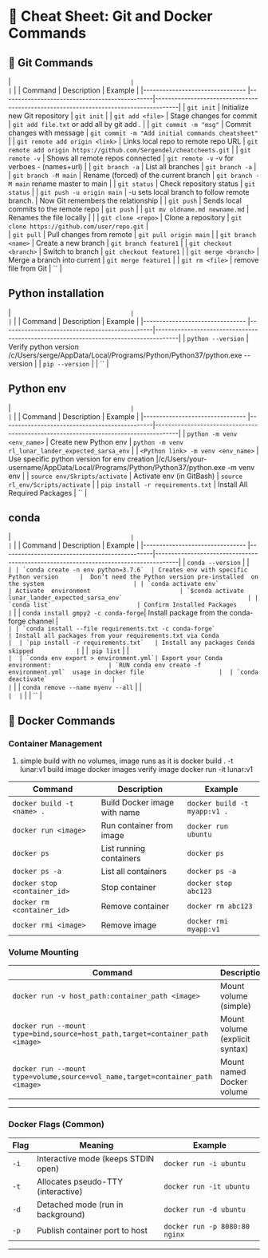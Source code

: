 # 📌 Cheat Sheet: Git and Docker Commands

## 🚀 Git Commands

| ``                                  |                                               | ``                                                                                  | 
| Command                             | Description                                   | Example                                                                             |
|--------------------------------     |-----------------------------------------------|-------------------------------------------------------------------------------------|
| `git init`                          | Initialize new Git repository                 | `git init`                                                                          |
| `git add <file>`                    | Stage changes for commit                      | `git add file.txt`   or add all by git add .                                        |
| `git commit -m "msg"`               | Commit changes with message                   | `git commit -m "Add initial commands cheatsheet"`                                   | 
| `git remote add origin <link>`      | Links local repo to remote repo URL           | `git remote add origin https://github.com/Sergendel/cheatcheets.git`                |
| `git remote -v`                     | Shows  all remote repos connected             | `git remote -v`  -v for verboes - (names+url)                                       |
| `git branch -a`                     | List all branches                             | `git branch -a`                                                                     |
| `git branch -M main`                | Rename (forced) of the current branch         | `git branch -M main` rename master to main                                          |
| `git status`                        | Check repository status                       | `git status`                                                                        | 
| `git push -u origin main`           | -u sets local branch to follow remote branch. |  Now Git remembers the relationship                                                 |
| `git push`                          | Sends local commits to the remote repo        | `git push`                                                                          |
| `git mv oldname.md newname.md`      | Renames the file locally                      |                                                                                     |
| `git clone <repo>`                  | Clone a repository                            | `git clone https://github.com/user/repo.git`                                        |      
| `git pull`                          | Pull changes from remote                      | `git pull origin main`                                                              |
| `git branch <name>`                 | Create a new branch                           | `git branch feature1`                                                               |
| `git checkout <branch>`             | Switch to branch                              | `git checkout feature1`                                                             |
| `git merge <branch>`                | Merge a branch into current                   | `git merge feature1`                                                                |
| `git rm <file>`                     | remove file from Git                          | ``                                                                                  | 
                    
                    
## Python installation                  
| ``                                  |                                               | ``                                                                                  | 
| Command                             | Description                                   | Example                                                                             |
|--------------------------------     |-----------------------------------------------|-------------------------------------------------------------------------------------|
| `python --version`                  | Verify python version                /c/Users/serge/AppData/Local/Programs/Python/Python37/python.exe --version                     | 
| `pip --version`                     |                                               | ``                                                                                  | 
               
               
               
               
## Python env                 
| ``                                  |                                               | ``                                                                                  | 
| Command                             | Description                                   | Example                                                                             |
|--------------------------------     |-----------------------------------------------|-------------------------------------------------------------------------------------|
| `python -m venv <env_name>`         | Create new Python env                         | `python -m venv rl_lunar_lander_expected_sarsa_env`                                 |
| `<Python link> -m venv <env_name>`  | Use specific python version for env creation  |/c/Users/your-username/AppData/Local/Programs/Python/Python37/python.exe -m venv env |
| `source env/Skripts/activate`       | Activate env  (in GitBash)                    | `source rl_env/Scripts/activate`                                                    |
| `pip install -r requirements.txt`   | Install All Required Packages                 | ``                                                                                  |


## conda
| ``                                  |                                               | ``                                                                                  | 
| Command                             | Description                                   | Example                                                                             |
|--------------------------------     |-----------------------------------------------|-------------------------------------------------------------------------------------|
| `conda --version`                   |                                               | ``                                                                                  |
| `conda create -n env python=3.7.6`  | Creates env with specific Python version      |  Don’t need the Python version pre-installed  on the system                         |
| `conda activate env`                | Activate  environment                         | `$conda activate lunar_lander_expected_sarsa_env`                                   |
| `conda list`                        | Confirm Installed Packages                    | ``                                                                                  |
| `conda install gmpy2 -c conda-forge`| Install package from the conda-forge channel  | ``                                                                                  |
| `conda install --file requirements.txt -c conda-forge`                              | Install all packages from your requirements.txt via Conda                           | 
| `pip install -r requirements.txt`   | Install any packages Conda skipped            | ``                                                                                  |
|` pip list`                          |                                               | ``                                                                                  | 
| `conda env export > environment.yml`| Export your Conda environment:                | `RUN conda env create -f environment.yml`  usage in docker file                     | 
| `conda deactivate`                  |                                               | ``                                                                                  | 
| `conda remove --name myenv --all`   |                                               | ``                                                                                  | 
| ``                                  |                                               | ``                                                                                  | 



## 🐳 Docker Commands

### **Container Management**
1. simple build with no volumes, image runs as it is 
docker build . -t lunar:v1              build image 
docker images                           verify image
docker run -it lunar:v1 


| Command                                       | Description                                 | Example                                  |
|-----------------------------------------------|---------------------------------------------|------------------------------------------|
| `docker build -t <name> .`                    | Build Docker image with name                | `docker build -t myapp:v1 .`             |
| `docker run <image>`                          | Run container from image                    | `docker run ubuntu`                      |
| `docker ps`                                   | List running containers                     | `docker ps`                              |
| `docker ps -a`                                | List all containers                         | `docker ps -a`                           |
| `docker stop <container_id>`                  | Stop container                              | `docker stop abc123`                     |
| `docker rm <container_id>`                    | Remove container                            | `docker rm abc123`                       |
| `docker rmi <image>`                          | Remove image                                | `docker rmi myapp:v1`                    |

### **Volume Mounting**

| Command                                                               | Description                                          | Example                                                   |
|-----------------------------------------------------------------------|------------------------------------------------------|-----------------------------------------------------------|
| `docker run -v host_path:container_path <image>`                      | Mount volume (simple)                                | `docker run -v /local/data:/data ubuntu`                  |
| `docker run --mount type=bind,source=host_path,target=container_path <image>` | Mount volume (explicit syntax)                       | `docker run --mount type=bind,source=/local/data,target=/data ubuntu` |
| `docker run --mount type=volume,source=vol_name,target=container_path <image>` | Mount named Docker volume                            | `docker run --mount type=volume,source=myvol,target=/data ubuntu` |

---

### **Docker Flags (Common)**

| Flag | Meaning                              | Example                                   |
|------|--------------------------------------|-------------------------------------------|
| `-i` | Interactive mode (keeps STDIN open)  | `docker run -i ubuntu`                    |
| `-t` | Allocates pseudo-TTY (interactive)   | `docker run -it ubuntu`                   |
| `-d` | Detached mode (run in background)    | `docker run -d ubuntu`                    |
| `-p` | Publish container port to host       | `docker run -p 8080:80 nginx`             |

---
